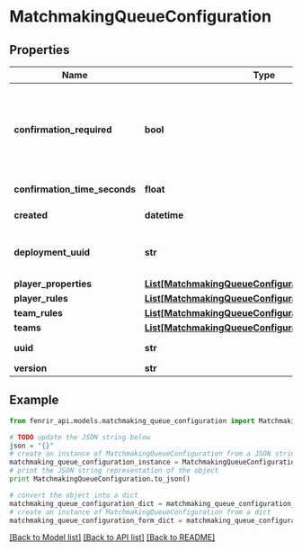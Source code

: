 # MatchmakingQueueConfiguration


## Properties

Name | Type | Description | Notes
------------ | ------------- | ------------- | -------------
**confirmation_required** | **bool** | A boolean value indicating if match confirmation is required. If set to true, players will receive confirmation event before the match is formed. All matched players must confirm their participation within a time specified with \&quot;confirmation_time_seconds\&quot;, otherwise match is aborted. | [optional] 
**confirmation_time_seconds** | **float** | A number of seconds given to players to confirm their match participation. | [optional] 
**created** | **datetime** | Time when the configuration was created. | [optional] [readonly] 
**deployment_uuid** | **str** | A uuid of the deployment this matchmaking queue will point at. When a match is formed, a server is selected from the specified deployment. | 
**player_properties** | [**List[MatchmakingQueueConfigurationPlayerProperty]**](MatchmakingQueueConfigurationPlayerProperty.md) | An array of player properties. | [optional] 
**player_rules** | [**List[MatchmakingQueueConfigurationPlayerRule]**](MatchmakingQueueConfigurationPlayerRule.md) | An array of player rules. | [optional] 
**team_rules** | [**List[MatchmakingQueueConfigurationTeamRule]**](MatchmakingQueueConfigurationTeamRule.md) | An array of team rules. | [optional] 
**teams** | [**List[MatchmakingQueueConfigurationTeam]**](MatchmakingQueueConfigurationTeam.md) | An array of teams. | [optional] 
**uuid** | **str** | A unique id of the matchmaking queue configuration. | [optional] [readonly] 
**version** | **str** | A configuration schema version. | 

## Example

```python
from fenrir_api.models.matchmaking_queue_configuration import MatchmakingQueueConfiguration

# TODO update the JSON string below
json = "{}"
# create an instance of MatchmakingQueueConfiguration from a JSON string
matchmaking_queue_configuration_instance = MatchmakingQueueConfiguration.from_json(json)
# print the JSON string representation of the object
print MatchmakingQueueConfiguration.to_json()

# convert the object into a dict
matchmaking_queue_configuration_dict = matchmaking_queue_configuration_instance.to_dict()
# create an instance of MatchmakingQueueConfiguration from a dict
matchmaking_queue_configuration_form_dict = matchmaking_queue_configuration.from_dict(matchmaking_queue_configuration_dict)
```
[[Back to Model list]](../README.md#documentation-for-models) [[Back to API list]](../README.md#documentation-for-api-endpoints) [[Back to README]](../README.md)


